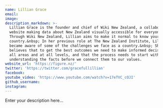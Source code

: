 ```yaml
---
name: Lillian Grace
email:
image:
description_markdown: >-
  Lillian Grace is the founder and chief of Wiki New Zealand, a collaborative
  website making data about New Zealand visually accessible for everyone.&nbsp;
  Through Wiki New Zealand, Lillian aims to make it normal to know your
  country.&nbsp; In her previous role at The New Zealand Institute, Lillian
  became aware of some of the challenges we face as a country.&nbsp; She
  believes that to get the best outcomes we need to make informed decisions in
  all areas and at all levels, and that the process needs to start with
  understanding the facts before we connect them to our values.
website_url: 'https://figure.nz/'
twitter: 'https://twitter.com/gracefullillian'
facebook:
youtube_video: 'https://www.youtube.com/watch?v=17eTVC_cOJI'
github_username:
instagram:
---
```


Enter your description here...
